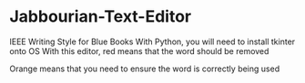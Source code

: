 # Jabbourian-Text-Editor
IEEE Writing Style for Blue Books 
With Python, you will need to install tkinter onto OS
With this editor, red means that the word should be removed 

Orange means that you need to ensure the word is correctly being used

